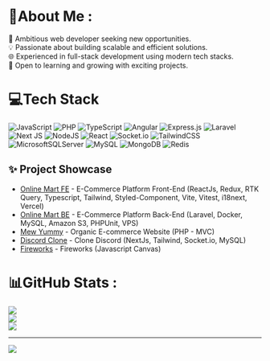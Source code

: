 # 💫About Me :
🎯 Ambitious web developer seeking new opportunities. \
💡 Passionate about building scalable and efficient solutions. \
🌐 Experienced in full-stack development using modern tech stacks. \
🚀 Open to learning and growing with exciting projects.

# 💻Tech Stack
![JavaScript](https://img.shields.io/badge/javascript-%23323330.svg?style=flat&logo=javascript&logoColor=%23F7DF1E) ![PHP](https://img.shields.io/badge/php-%23777BB4.svg?style=flat&logo=php&logoColor=white) ![TypeScript](https://img.shields.io/badge/typescript-%23007ACC.svg?style=flat&logo=typescript&logoColor=white) ![Angular](https://img.shields.io/badge/angular-%23DD0031.svg?style=flat&logo=angular&logoColor=white) ![Express.js](https://img.shields.io/badge/express.js-%23404d59.svg?style=flat&logo=express&logoColor=%2361DAFB) ![Laravel](https://img.shields.io/badge/laravel-%23FF2D20.svg?style=flat&logo=laravel&logoColor=white) ![Next JS](https://img.shields.io/badge/Next-black?style=flat&logo=next.js&logoColor=white) ![NodeJS](https://img.shields.io/badge/node.js-6DA55F?style=flat&logo=node.js&logoColor=white) ![React](https://img.shields.io/badge/react-%2320232a.svg?style=flat&logo=react&logoColor=%2361DAFB) ![Socket.io](https://img.shields.io/badge/Socket.io-black?style=flat&logo=socket.io&badgeColor=010101) ![TailwindCSS](https://img.shields.io/badge/tailwindcss-%2338B2AC.svg?style=flat&logo=tailwind-css&logoColor=white) ![MicrosoftSQLServer](https://img.shields.io/badge/Microsoft%20SQL%20Sever-CC2927?style=flat&logo=microsoft%20sql%20server&logoColor=white) ![MySQL](https://img.shields.io/badge/mysql-%2300f.svg?style=flat&logo=mysql&logoColor=white) ![MongoDB](https://img.shields.io/badge/MongoDB-%234ea94b.svg?style=flat&logo=mongodb&logoColor=white) ![Redis](https://img.shields.io/badge/redis-%23DD0031.svg?style=flat&logo=redis&logoColor=white)
## ✨ Project Showcase
* [Online Mart FE](https://github.com/QUANGTHAI2003/OnlineMart_FE/tree/develop) - E-Commerce Platform Front-End (ReactJs, Redux, RTK Query, Typescript, Tailwind, Styled-Component, Vite, Vitest, i18next, Vercel)
* [Online Mart BE](https://github.com/OnlineMart/OnlineMart_BE/tree/develop) - E-Commerce Platform Back-End (Laravel, Docker, MySQL, Amazon S3, PHPUnit, VPS)
* [Mew Yummy](https://github.com/QUANGTHAI2003/mewyummy_mvc) - Organic E-commerce Website (PHP - MVC)
* [Discord Clone](https://github.com/QUANGTHAI2003/Discord-clone) - Clone Discord (NextJs, Tailwind, Socket.io, MySQL)
* [Fireworks](https://github.com/QUANGTHAI2003/fireworks) - Fireworks (Javascript Canvas)
# 📊GitHub Stats :
![](https://github-readme-stats.vercel.app/api?username=QUANGTHAI2003&theme=react&hide_border=false&include_all_commits=false&count_private=true)<br/>
![](https://github-readme-streak-stats.herokuapp.com/?user=QUANGTHAI2003&theme=react&hide_border=false)<br/>
![](https://github-readme-stats.vercel.app/api/top-langs/?username=QUANGTHAI2003&theme=react&hide_border=false&include_all_commits=false&count_private=true&layout=compact)

---
[![](https://visitcount.itsvg.in/api?id=QUANGTHAI2003&icon=2&color=1)](https://visitcount.itsvg.in)
